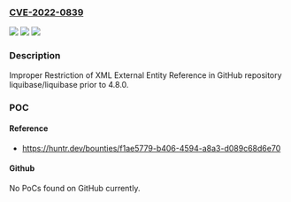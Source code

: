 ### [CVE-2022-0839](https://cve.mitre.org/cgi-bin/cvename.cgi?name=CVE-2022-0839)
![](https://img.shields.io/static/v1?label=Product&message=liquibase%2Fliquibase&color=blue)
![](https://img.shields.io/static/v1?label=Version&message=n%2Fa&color=blue)
![](https://img.shields.io/static/v1?label=Vulnerability&message=CWE-611%20Improper%20Restriction%20of%20XML%20External%20Entity%20Reference&color=brighgreen)

### Description

Improper Restriction of XML External Entity Reference in GitHub repository liquibase/liquibase prior to 4.8.0.

### POC

#### Reference
- https://huntr.dev/bounties/f1ae5779-b406-4594-a8a3-d089c68d6e70

#### Github
No PoCs found on GitHub currently.

